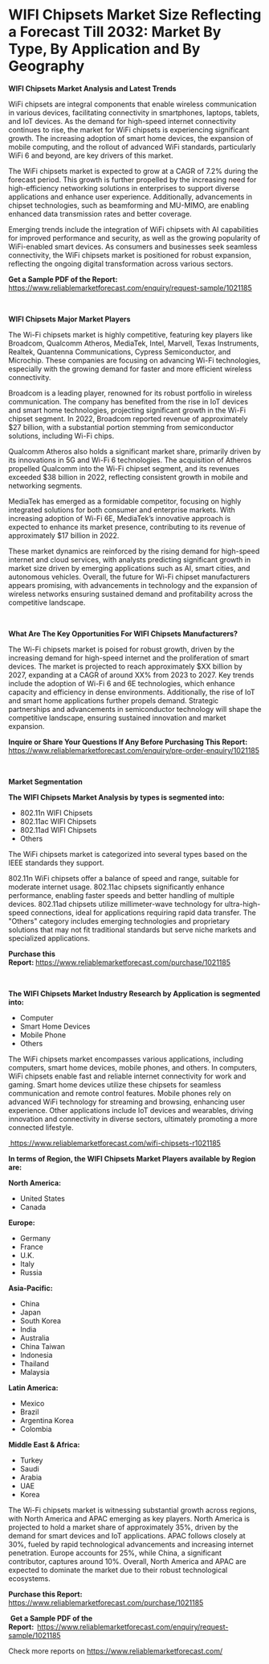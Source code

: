 <p><h1>WIFI Chipsets Market Size Reflecting a Forecast Till 2032: Market By Type, By Application and By Geography</h1></p><p><strong>WIFI Chipsets Market Analysis and Latest Trends</strong></p>
<p><p>WiFi chipsets are integral components that enable wireless communication in various devices, facilitating connectivity in smartphones, laptops, tablets, and IoT devices. As the demand for high-speed internet connectivity continues to rise, the market for WiFi chipsets is experiencing significant growth. The increasing adoption of smart home devices, the expansion of mobile computing, and the rollout of advanced WiFi standards, particularly WiFi 6 and beyond, are key drivers of this market.</p><p>The WiFi chipsets market is expected to grow at a CAGR of 7.2% during the forecast period. This growth is further propelled by the increasing need for high-efficiency networking solutions in enterprises to support diverse applications and enhance user experience. Additionally, advancements in chipset technologies, such as beamforming and MU-MIMO, are enabling enhanced data transmission rates and better coverage.</p><p>Emerging trends include the integration of WiFi chipsets with AI capabilities for improved performance and security, as well as the growing popularity of WiFi-enabled smart devices. As consumers and businesses seek seamless connectivity, the WiFi chipsets market is positioned for robust expansion, reflecting the ongoing digital transformation across various sectors.</p></p>
<p><strong>Get a Sample PDF of the Report:&nbsp;</strong> <a href="https://www.reliablemarketforecast.com/enquiry/request-sample/1021185?utm_campaign=2949&utm_medium=2&utm_source=Github&utm_content=ia&utm_term=06042025&utm_id=wifi-chipsets">https://www.reliablemarketforecast.com/enquiry/request-sample/1021185</a></p>
<p>&nbsp;</p>
<p><strong>WIFI Chipsets Major Market Players</strong></p>
<p><p>The Wi-Fi chipsets market is highly competitive, featuring key players like Broadcom, Qualcomm Atheros, MediaTek, Intel, Marvell, Texas Instruments, Realtek, Quantenna Communications, Cypress Semiconductor, and Microchip. These companies are focusing on advancing Wi-Fi technologies, especially with the growing demand for faster and more efficient wireless connectivity.</p><p>Broadcom is a leading player, renowned for its robust portfolio in wireless communication. The company has benefited from the rise in IoT devices and smart home technologies, projecting significant growth in the Wi-Fi chipset segment. In 2022, Broadcom reported revenue of approximately $27 billion, with a substantial portion stemming from semiconductor solutions, including Wi-Fi chips.</p><p>Qualcomm Atheros also holds a significant market share, primarily driven by its innovations in 5G and Wi-Fi 6 technologies. The acquisition of Atheros propelled Qualcomm into the Wi-Fi chipset segment, and its revenues exceeded $38 billion in 2022, reflecting consistent growth in mobile and networking segments.</p><p>MediaTek has emerged as a formidable competitor, focusing on highly integrated solutions for both consumer and enterprise markets. With increasing adoption of Wi-Fi 6E, MediaTek’s innovative approach is expected to enhance its market presence, contributing to its revenue of approximately $17 billion in 2022.</p><p>These market dynamics are reinforced by the rising demand for high-speed internet and cloud services, with analysts predicting significant growth in market size driven by emerging applications such as AI, smart cities, and autonomous vehicles. Overall, the future for Wi-Fi chipset manufacturers appears promising, with advancements in technology and the expansion of wireless networks ensuring sustained demand and profitability across the competitive landscape.</p></p>
<p>&nbsp;</p>
<p><strong>What Are The Key Opportunities For WIFI Chipsets Manufacturers?</strong></p>
<p><p>The Wi-Fi chipsets market is poised for robust growth, driven by the increasing demand for high-speed internet and the proliferation of smart devices. The market is projected to reach approximately $XX billion by 2027, expanding at a CAGR of around XX% from 2023 to 2027. Key trends include the adoption of Wi-Fi 6 and 6E technologies, which enhance capacity and efficiency in dense environments. Additionally, the rise of IoT and smart home applications further propels demand. Strategic partnerships and advancements in semiconductor technology will shape the competitive landscape, ensuring sustained innovation and market expansion.</p></p>
<p><strong>Inquire or Share Your Questions If Any Before Purchasing This Report:</strong> <a href="https://www.reliablemarketforecast.com/enquiry/pre-order-enquiry/1021185?utm_campaign=2949&utm_medium=2&utm_source=Github&utm_content=ia&utm_term=06042025&utm_id=wifi-chipsets">https://www.reliablemarketforecast.com/enquiry/pre-order-enquiry/1021185</a></p>
<p>&nbsp;</p>
<p><strong>Market Segmentation</strong></p>
<p><strong>The WIFI Chipsets Market Analysis by types is segmented into:</strong></p>
<p><ul><li>802.11n WIFI Chipsets</li><li>802.11ac WIFI Chipsets</li><li>802.11ad WIFI Chipsets</li><li>Others</li></ul></p>
<p><p>The WiFi chipsets market is categorized into several types based on the IEEE standards they support. </p><p>802.11n WiFi chipsets offer a balance of speed and range, suitable for moderate internet usage. 802.11ac chipsets significantly enhance performance, enabling faster speeds and better handling of multiple devices. 802.11ad chipsets utilize millimeter-wave technology for ultra-high-speed connections, ideal for applications requiring rapid data transfer. The "Others" category includes emerging technologies and proprietary solutions that may not fit traditional standards but serve niche markets and specialized applications.</p></p>
<p><strong>Purchase this Report:&nbsp;</strong><a href="https://www.reliablemarketforecast.com/purchase/1021185?utm_campaign=2949&utm_medium=2&utm_source=Github&utm_content=ia&utm_term=06042025&utm_id=wifi-chipsets">https://www.reliablemarketforecast.com/purchase/1021185</a></p>
<p>&nbsp;</p>
<p><strong>The WIFI Chipsets Market Industry Research by Application is segmented into:</strong></p>
<p><ul><li>Computer</li><li>Smart Home Devices</li><li>Mobile Phone</li><li>Others</li></ul></p>
<p><p>The WiFi chipsets market encompasses various applications, including computers, smart home devices, mobile phones, and others. In computers, WiFi chipsets enable fast and reliable internet connectivity for work and gaming. Smart home devices utilize these chipsets for seamless communication and remote control features. Mobile phones rely on advanced WiFi technology for streaming and browsing, enhancing user experience. Other applications include IoT devices and wearables, driving innovation and connectivity in diverse sectors, ultimately promoting a more connected lifestyle.</p></p>
<p><a href="https://www.reliablemarketforecast.com/wifi-chipsets-r1021185?utm_campaign=2949&utm_medium=2&utm_source=Github&utm_content=ia&utm_term=06042025&utm_id=wifi-chipsets">&nbsp;https://www.reliablemarketforecast.com/wifi-chipsets-r1021185</a></p>
<p><strong>In terms of Region, the WIFI Chipsets Market Players available by Region are:</strong></p>
<p>
    <p> <strong> North America: </strong>
        <ul>
            <li>United States</li>
            <li>Canada</li>
        </ul>
        </p> 
    <p> <strong> Europe: </strong>
        <ul>
            <li>Germany</li>
            <li>France</li>
            <li>U.K.</li>
            <li>Italy</li>
            <li>Russia</li>
        </ul>
        </p> 
    <p> <strong> Asia-Pacific: </strong>
        <ul>
            <li>China</li>
            <li>Japan</li>
            <li>South Korea</li>
            <li>India</li>
            <li>Australia</li>
            <li>China Taiwan</li>
            <li>Indonesia</li>
            <li>Thailand</li>
            <li>Malaysia</li>
        </ul>
        </p> 
    <p> <strong> Latin America: </strong>
        <ul>
            <li>Mexico</li>
            <li>Brazil</li>
            <li>Argentina Korea</li>
            <li>Colombia</li>
        </ul>
        </p> 
    <p> <strong> Middle East & Africa: </strong>
        <ul>
            <li>Turkey</li>
            <li>Saudi</li>
            <li>Arabia</li>
            <li>UAE</li>
            <li>Korea</li>
        </ul>
    </p>
    </p>
<p><p>The Wi-Fi chipsets market is witnessing substantial growth across regions, with North America and APAC emerging as key players. North America is projected to hold a market share of approximately 35%, driven by the demand for smart devices and IoT applications. APAC follows closely at 30%, fueled by rapid technological advancements and increasing internet penetration. Europe accounts for 25%, while China, a significant contributor, captures around 10%. Overall, North America and APAC are expected to dominate the market due to their robust technological ecosystems.</p></p>
<p><strong>Purchase this Report: </strong><a href="https://www.reliablemarketforecast.com/purchase/1021185?utm_campaign=2949&utm_medium=2&utm_source=Github&utm_content=ia&utm_term=06042025&utm_id=wifi-chipsets">https://www.reliablemarketforecast.com/purchase/1021185</a></p>
<p>&nbsp;<strong>Get a Sample PDF of the Report:&nbsp;&nbsp;</strong><a href="https://www.reliablemarketforecast.com/enquiry/request-sample/1021185?utm_campaign=2949&utm_medium=2&utm_source=Github&utm_content=ia&utm_term=06042025&utm_id=wifi-chipsets">https://www.reliablemarketforecast.com/enquiry/request-sample/1021185</a></p>
<p><strong></strong></p>
<p>Check more reports on <a href="https://www.reliablemarketforecast.com/?utm_campaign=2949&utm_medium=2&utm_source=Github&utm_content=ia&utm_term=06042025&utm_id=wifi-chipsets">https://www.reliablemarketforecast.com/</a></p>